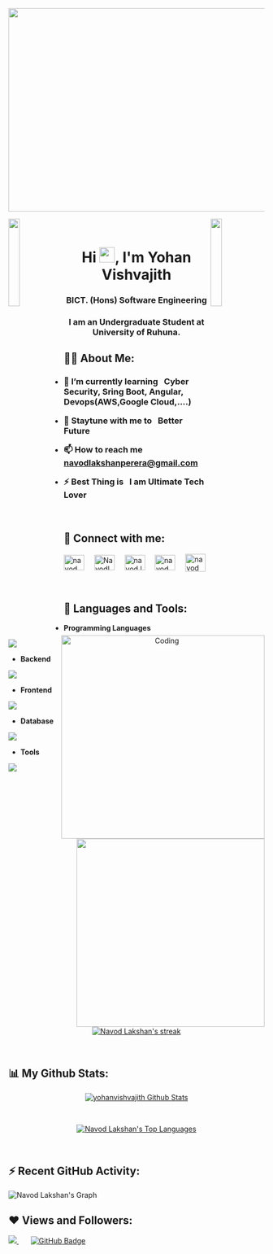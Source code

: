 <p align="center">
<a href="#"><img width="600px" src="https://nerdoptimize.com/wp-content/uploads/2021/04/%E0%B8%A3%E0%B8%B1%E0%B8%9A%E0%B8%AA%E0%B8%AD%E0%B8%99-SEO-WordPress.png" height="400px "/></a>
</p>

<img align="left" src="https://user-images.githubusercontent.com/65187002/144930161-2f783401-8d27-4fdf-a2f7-cc0ba32f1f1f.gif" width="21%" style="display:inline;">
<img align="right" src="https://user-images.githubusercontent.com/65187002/144930161-2f783401-8d27-4fdf-a2f7-cc0ba32f1f1f.gif" width="21%" style="display:inline;">

 
<br>

<h1 align="center">Hi <img src="https://raw.githubusercontent.com/MartinHeinz/MartinHeinz/master/wave.gif" width="30px">, I'm Yohan Vishvajith</h1>
<h3 align="center">BICT. (Hons) Software Engineering</h3>
<h3 align="center">I am an Undergraduate Student at University of Ruhuna.</h3>

<p align= "center"> 
<img padding-left="40px" align="right" alt="Coding" width="400" src="https://aster.cloud/wp-content/uploads/2022/11/compiling-code.gif">
</p>

<h2> 🙋‍♂️ About Me:</h2>

 <h3>   
  
- 🌱 I’m currently learning &nbsp; <b> **Cyber Security, Sring Boot, Angular, Devops(AWS,Google Cloud,....)** </b>

- 💬 Staytune with me to  &nbsp; **Better Future**

- 📫 How to reach me &nbsp; **navodlakshanperera@gmail.com**

- ⚡ Best Thing is &nbsp; **I am Ultimate Tech Lover**

</h3>

<br/>

<h2> 🤜 Connect with me:</h2>

<p align="left">
<a href="https://linkedin.com/in/navod lakshan" target="blank"><img align="center" src="https://raw.githubusercontent.com/rahuldkjain/github-profile-readme-generator/master/src/images/icons/Social/linked-in-alt.svg" alt="navod lakshan" height="30" width="40" /></a>
<img width="12" />
<a href="https://twitter.com/NavodLaks6517" target="blank"><img align="center" src="https://raw.githubusercontent.com/rahuldkjain/github-profile-readme-generator/master/src/images/icons/Social/twitter.svg" alt="NavodLaks6517" height="30" width="40" /></a>
<img width="12" />
<a href="https://instagram.com/navod.lakshan_" target="blank"><img align="center" src="https://raw.githubusercontent.com/rahuldkjain/github-profile-readme-generator/master/src/images/icons/Social/instagram.svg" alt="navod.lakshan_" height="30" width="40" /></a>
<img width="12" />
<a href="https://fb.com/navod lakshan kankaniga" target="blank"><img align="center" src="https://raw.githubusercontent.com/rahuldkjain/github-profile-readme-generator/master/src/images/icons/Social/facebook.svg" alt="navod lakshan kankaniga" height="30" width="40" /></a>
<img width="12" />
<a href="https://stackoverflow.com/users/23664798/navod-lakshan-perera" target="blank"><img align="center" src="https://raw.githubusercontent.com/rahuldkjain/github-profile-readme-generator/master/src/images/icons/Social/stack-overflow.svg" alt="navod lakshan kankaniga" height="35" width="40" /></a>
<img width="12" />
</p>
<br/>

<h2> 🚀 Languages and Tools:</h2>

<p align="center"> 
<b>

<img src="https://media.tenor.com/qPnFHvp8qMIAAAAi/alex-and-cosmo-cute.gif"  align="right" height="370" width="370"/>
 
- Programming Languages
</b>
<p align="left">
  <a href="https://skillicons.dev">
    <img src="https://skillicons.dev/icons?i=c,cpp,java,php,javascript,python" />
  </a>
</p>
<b>
 
- Backend
</b>
<p align="left">
  <a href="https://skillicons.dev">
    <img src="https://skillicons.dev/icons?i=spring,nodejs" />
  </a>
</p>
<b>
 
- Frontend
</b>
<p align="left">
  <a href="https://skillicons.dev">
    <img src="https://skillicons.dev/icons?i=html,css,angular,react,bootstrap,tailwind,ts" />
  </a>
</p>
<b>

- Database
</b>
<p align="left">
  <a href="https://skillicons.dev">
    <img src="https://skillicons.dev/icons?i=mysql" />
  </a>
</p>
<b>

- Tools
</b>
<p align="left">
  <a href="https://skillicons.dev">
    <img src="https://skillicons.dev/icons?i=git,github,figma,vscode,postman,linux,ubuntu,arduino,idea,ps,wordpress,androidstudio,pycharm,webstorm,clion" />
  </a>
</p>
<br>
<p align="center">
    <a href="https://github.com/navodlakshan/github-readme-streak-stats">
        <img title="🔥 Get streak stats for your profile at git.io/streak-stats" alt="Navod Lakshan's streak" src="https://github-readme-streak-stats.herokuapp.com/?user=navodlakshan&theme=black-ice&stroke=0000&background=1B0A2A"/>
    </a>
</p>
<br/>

<h2> 📊 My Github Stats:</h2>

  <p align="center">
    <a href="https://github.com/yohanvishvajith/github-readme-stats"><img alt="yohanvishvajith Github Stats" src="https://github-readme-stats.vercel.app/api?username=yohanvishvajith&show_icons=true&count_private=true&theme=react&bg_color=0F022A&border_color=18d26e&border_size=5px" /></a>
  </p></br>
  <p align="center">
    <a href="https://github.com/navodlakshan/github-readme-stats"><img alt="Navod Lakshan's Top Languages" src="https://github-readme-stats.vercel.app/api/top-langs/?username=navodlakshan&langs_count=8&count_private=true&layout=compact&theme=react&bg_color=0F022A&border_color=18d26e" /></a>
  </p>
  <br/>

<h2>⚡ Recent GitHub Activity: </h2>

<p align="center">
    
![Navod Lakshan's Graph](https://github-readme-activity-graph.vercel.app/graph?username=navodlakshan&custom_title=Navod_Lakshan's%20GitHub%20Activity%20Graph&bg_color=0D1117&color=7F3FBF&line=18d26e&point=7F3FBF&area_color=7F3FBF&title_color=FFFFFF&area=true)

</p>
<h2> ❤ Views and Followers:</h2>

<a href="https://github.com/Meghna-DAS/github-profile-views-counter">
    <img src="https://komarev.com/ghpvc/?username=navodlakshan">
</a> &nbsp; &nbsp; &nbsp;
<a href="https://github.com/navodlakshan?tab=followers"><img src="https://img.shields.io/github/followers/navodlakshan?label=Followers&style=social" alt="GitHub Badge"></a>
